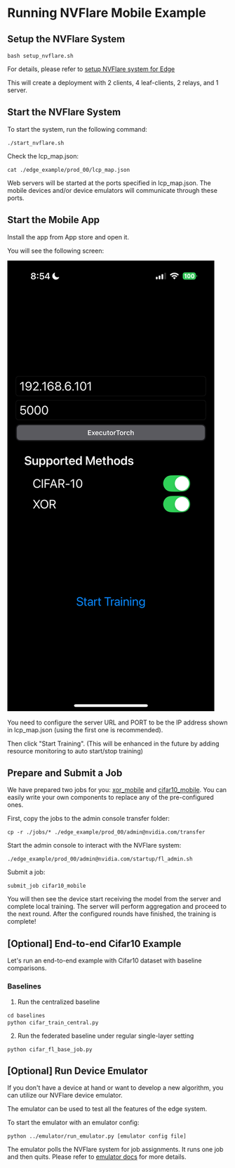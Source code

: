 # Running NVFlare Mobile Example


## Setup the NVFlare System

```commandline
bash setup_nvflare.sh
```

For details, please refer to [setup NVFlare system for Edge](./setup_system.md)

This will create a deployment with 2 clients, 4 leaf-clients, 2 relays, and 1 server.

## Start the NVFlare System

To start the system, run the following command:

```commandline
./start_nvflare.sh
```    

Check the lcp_map.json:
```commandline
cat ./edge_example/prod_00/lcp_map.json
```

Web servers will be started at the ports specified in lcp_map.json.
The mobile devices and/or device emulators will communicate through these ports.

## Start the Mobile App
Install the app from App store and open it.

You will see the following screen:

![App Screenshot](./screenshot.png)

You need to configure the server URL and PORT to be the IP address shown in lcp_map.json (using the first one is recommended).

Then click "Start Training". (This will be enhanced in the future by adding resource monitoring to auto start/stop training)

## Prepare and Submit a Job

We have prepared two jobs for you: [xor_mobile](./jobs/xor_mobile/) and [cifar10_mobile](./jobs/cifar10_mobile/).
You can easily write your own components to replace any of the pre-configured ones. 

First, copy the jobs to the admin console transfer folder:

```commandline
cp -r ./jobs/* ./edge_example/prod_00/admin@nvidia.com/transfer
```

Start the admin console to interact with the NVFlare system:

```commandline
./edge_example/prod_00/admin@nvidia.com/startup/fl_admin.sh
```

Submit a job:

```
submit_job cifar10_mobile
```

You will then see the device start receiving the model from the server and complete local training.
The server will perform aggregation and proceed to the next round.
After the configured rounds have finished, the training is complete!

## [Optional] End-to-end Cifar10 Example

Let's run an end-to-end example with Cifar10 dataset with baseline comparisons.
### Baselines
1. Run the centralized baseline
```commandline
cd baselines
python cifar_train_central.py
```
2. Run the federated baseline under regular single-layer setting
```commandline
python cifar_fl_base_job.py
```

## [Optional] Run Device Emulator

If you don't have a device at hand or want to develop a new algorithm,
you can utilize our NVFlare device emulator.

The emulator can be used to test all the features of the edge system.

To start the emulator with an emulator config:

```
python ../emulator/run_emulator.py [emulator config file]
```

The emulator polls the NVFlare system for job assignments. It runs one job and then quits.
Please refer to [emulator docs](../emulator/README.md) for more details.

